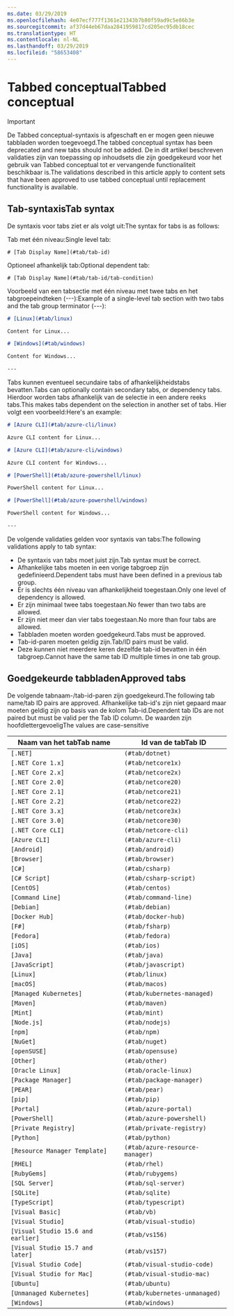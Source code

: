 ```yaml
---
ms.date: 03/29/2019
ms.openlocfilehash: 4e07ecf777f1361e21343b7b80f59ad9c5e86b3e
ms.sourcegitcommit: af37d44eb67daa2841959817cd205ec95db18cec
ms.translationtype: HT
ms.contentlocale: nl-NL
ms.lasthandoff: 03/29/2019
ms.locfileid: "58653408"
---
```

# <a name="tabbed-conceptual"></a><span data-ttu-id="d5c98-101">Tabbed conceptual</span><span class="sxs-lookup"><span data-stu-id="d5c98-101">Tabbed conceptual</span></span>

> [!IMPORTANT]
> <span data-ttu-id="d5c98-102">De Tabbed conceptual-syntaxis is afgeschaft en er mogen geen nieuwe tabbladen worden toegevoegd.</span><span class="sxs-lookup"><span data-stu-id="d5c98-102">The tabbed conceptual syntax has been deprecated and new tabs should not be added.</span></span> <span data-ttu-id="d5c98-103">De in dit artikel beschreven validaties zijn van toepassing op inhoudsets die zijn goedgekeurd voor het gebruik van Tabbed conceptual tot er vervangende functionaliteit beschikbaar is.</span><span class="sxs-lookup"><span data-stu-id="d5c98-103">The validations described in this article apply to content sets that have been approved to use tabbed conceptual until replacement functionality is available.</span></span>

## <a name="tab-syntax"></a><span data-ttu-id="d5c98-104">Tab-syntaxis</span><span class="sxs-lookup"><span data-stu-id="d5c98-104">Tab syntax</span></span>

<span data-ttu-id="d5c98-105">De syntaxis voor tabs ziet er als volgt uit:</span><span class="sxs-lookup"><span data-stu-id="d5c98-105">The syntax for tabs is as follows:</span></span>

<span data-ttu-id="d5c98-106">Tab met één niveau:</span><span class="sxs-lookup"><span data-stu-id="d5c98-106">Single level tab:</span></span>

`# [Tab Display Name](#tab/tab-id)`

<span data-ttu-id="d5c98-107">Optioneel afhankelijk tab:</span><span class="sxs-lookup"><span data-stu-id="d5c98-107">Optional dependent tab:</span></span>

`# [Tab Display Name](#tab/tab-id/tab-condition)`

<span data-ttu-id="d5c98-108">Voorbeeld van een tabsectie met één niveau met twee tabs en het tabgroepeindteken (---):</span><span class="sxs-lookup"><span data-stu-id="d5c98-108">Example of a single-level tab section with two tabs and the tab group terminator (---):</span></span>

```markdown
# [Linux](#tab/linux)

Content for Linux...

# [Windows](#tab/windows)

Content for Windows...

---
```

<span data-ttu-id="d5c98-109">Tabs kunnen eventueel secundaire tabs of afhankelijkheidstabs bevatten.</span><span class="sxs-lookup"><span data-stu-id="d5c98-109">Tabs can optionally contain secondary tabs, or dependency tabs.</span></span> <span data-ttu-id="d5c98-110">Hierdoor worden tabs afhankelijk van de selectie in een andere reeks tabs.</span><span class="sxs-lookup"><span data-stu-id="d5c98-110">This makes tabs dependent on the selection in another set of tabs.</span></span> <span data-ttu-id="d5c98-111">Hier volgt een voorbeeld:</span><span class="sxs-lookup"><span data-stu-id="d5c98-111">Here's an example:</span></span>

```markdown
# [Azure CLI](#tab/azure-cli/linux)

Azure CLI content for Linux...

# [Azure CLI](#tab/azure-cli/windows)

Azure CLI content for Windows...

# [PowerShell](#tab/azure-powershell/linux)

PowerShell content for Linux...

# [PowerShell](#tab/azure-powershell/windows)

PowerShell content for Windows...

---
```

<span data-ttu-id="d5c98-112">De volgende validaties gelden voor syntaxis van tabs:</span><span class="sxs-lookup"><span data-stu-id="d5c98-112">The following validations apply to tab syntax:</span></span>

- <span data-ttu-id="d5c98-113">De syntaxis van tabs moet juist zijn.</span><span class="sxs-lookup"><span data-stu-id="d5c98-113">Tab syntax must be correct.</span></span>
- <span data-ttu-id="d5c98-114">Afhankelijke tabs moeten in een vorige tabgroep zijn gedefinieerd.</span><span class="sxs-lookup"><span data-stu-id="d5c98-114">Dependent tabs must have been defined in a previous tab group.</span></span>
- <span data-ttu-id="d5c98-115">Er is slechts één niveau van afhankelijkheid toegestaan.</span><span class="sxs-lookup"><span data-stu-id="d5c98-115">Only one level of dependency is allowed.</span></span>
- <span data-ttu-id="d5c98-116">Er zijn minimaal twee tabs toegestaan.</span><span class="sxs-lookup"><span data-stu-id="d5c98-116">No fewer than two tabs are allowed.</span></span>
- <span data-ttu-id="d5c98-117">Er zijn niet meer dan vier tabs toegestaan.</span><span class="sxs-lookup"><span data-stu-id="d5c98-117">No more than four tabs are allowed.</span></span>
- <span data-ttu-id="d5c98-118">Tabbladen moeten worden goedgekeurd.</span><span class="sxs-lookup"><span data-stu-id="d5c98-118">Tabs must be approved.</span></span>
- <span data-ttu-id="d5c98-119">Tab-id-paren moeten geldig zijn.</span><span class="sxs-lookup"><span data-stu-id="d5c98-119">Tab/ID pairs must be valid.</span></span>
- <span data-ttu-id="d5c98-120">Deze kunnen niet meerdere keren dezelfde tab-id bevatten in één tabgroep.</span><span class="sxs-lookup"><span data-stu-id="d5c98-120">Cannot have the same tab ID multiple times in one tab group.</span></span>

## <a name="approved-tabs"></a><span data-ttu-id="d5c98-121">Goedgekeurde tabbladen</span><span class="sxs-lookup"><span data-stu-id="d5c98-121">Approved tabs</span></span>

<span data-ttu-id="d5c98-122">De volgende tabnaam-/tab-id-paren zijn goedgekeurd.</span><span class="sxs-lookup"><span data-stu-id="d5c98-122">The following tab name/tab ID pairs are approved.</span></span> <span data-ttu-id="d5c98-123">Afhankelijke tab-id's zijn niet gepaard maar moeten geldig zijn op basis van de kolom Tab-id.</span><span class="sxs-lookup"><span data-stu-id="d5c98-123">Dependent tab IDs are not paired but must be valid per the Tab ID column.</span></span> <span data-ttu-id="d5c98-124">De waarden zijn hoofdlettergevoelig</span><span class="sxs-lookup"><span data-stu-id="d5c98-124">The values are case-sensitive</span></span>

|<span data-ttu-id="d5c98-125">Naam van het tab</span><span class="sxs-lookup"><span data-stu-id="d5c98-125">Tab name</span></span>              |<span data-ttu-id="d5c98-126">Id van de tab</span><span class="sxs-lookup"><span data-stu-id="d5c98-126">Tab ID</span></span>            |
|----------------------|------------------|
|`[.NET]`              |`(#tab/dotnet)`   |
|`[.NET Core 1.x]`     |`(#tab/netcore1x)`|
|`[.NET Core 2.x]`     |`(#tab/netcore2x)`|
|`[.NET Core 2.0]`     |`(#tab/netcore20)`|
|`[.NET Core 2.1]`     |`(#tab/netcore21)`|
|`[.NET Core 2.2]`     |`(#tab/netcore22)`|
|`[.NET Core 3.x]`     |`(#tab/netcore3x)`|
|`[.NET Core 3.0]`     |`(#tab/netcore30)`|
|`[.NET Core CLI]`     |`(#tab/netcore-cli)`|
|`[Azure CLI]`         |`(#tab/azure-cli)`|
|`[Android]`           |`(#tab/android)`  |
|`[Browser]`           |`(#tab/browser)`  |
|`[C#]`                |`(#tab/csharp)`   |
|`[C# Script]`         |`(#tab/csharp-script)`|
|`[CentOS]`            |`(#tab/centos)`|
|`[Command Line]`      |`(#tab/command-line)`|
|`[Debian]`            |`(#tab/debian)`|
|`[Docker Hub]`        |`(#tab/docker-hub)`|
|`[F#]`                |`(#tab/fsharp)`|
|`[Fedora]`            |`(#tab/fedora)`|
|`[iOS]`               |`(#tab/ios)`      |
|`[Java]`              |`(#tab/java)`|
|`[JavaScript]`        |`(#tab/javascript)`|
|`[Linux]`             |`(#tab/linux)`    |
|`[macOS]`             |`(#tab/macos)`    |
|`[Managed Kubernetes]`|`(#tab/kubernetes-managed)`|
|`[Maven]`             |`(#tab/maven)`|
|`[Mint]`              |`(#tab/mint)`|
|`[Node.js]`           |`(#tab/nodejs)`|
|`[npm]`               |`(#tab/npm)` |
|`[NuGet]`             |`(#tab/nuget)`|
|`[openSUSE]`          |`(#tab/opensuse)`|
|`[Other]`             |`(#tab/other)` |
|`[Oracle Linux]`      |`(#tab/oracle-linux)`|
|`[Package Manager]`   |`(#tab/package-manager)` |
|`[PEAR]`              |`(#tab/pear)`|
|`[pip]`               |`(#tab/pip)`|
|`[Portal]`            |`(#tab/azure-portal)`    |
|`[PowerShell]`        |`(#tab/azure-powershell)`|
|`[Private Registry]`  |`(#tab/private-registry)`|
|`[Python]`            |`(#tab/python)`|
|`[Resource Manager Template]`|`(#tab/azure-resource-manager)`|
|`[RHEL]`              |`(#tab/rhel)`|
|`[RubyGems]`          |`(#tab/rubygems)`|
|`[SQL Server]`        |`(#tab/sql-server)`|
|`[SQLite]`            |`(#tab/sqlite)`|
|`[TypeScript]`        |`(#tab/typescript)`|
|`[Visual Basic]`      |`(#tab/vb)` |
|`[Visual Studio]`     |`(#tab/visual-studio)`|
|`[Visual Studio 15.6 and earlier]`|`(#tab/vs156)`|
|`[Visual Studio 15.7 and later]`  |`(#tab/vs157)`|
|`[Visual Studio Code]`            |`(#tab/visual-studio-code)`|
|`[Visual Studio for Mac]`         |`(#tab/visual-studio-mac)`|
|`[Ubuntu]`                        |`(#tab/ubuntu)`|
|`[Unmanaged Kubernetes]`          |`(#tab/kubernetes-unmanaged)`|
|`[Windows]`   |`(#tab/windows)`   |